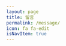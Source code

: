 ```yaml
---
layout: page
title: 留言
permalink: /message/
icon: fa fa-edit
isNavItem: true
---
```

<style>
  .liuyanban {
    width: 80%;
    margin: 0 auto;
}
@media only screen and (max-width: 990px){
  .liuyanban {
    width: 100%;
    margin: 0 auto;
}
</style>


<div class="liuyanban">
<div id="vcomments"></div>
<script>
new Valine({
    el: '#vcomments',
    appId: 'edBPYFEXGjTNmYOSU6QfSs8M-gzGzoHsz',
    appKey: 'Ak42WeKa9Fx00j5RiUXUJIhK',
    notify: false,
    verify: false,
    avatar:'mm',
    placeholder: '发表评论吧',
    lang:'zh-cn'
})
</script>
   </div>
